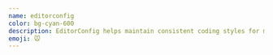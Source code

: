 ```yaml
---
name: editorconfig
color: bg-cyan-600
description: EditorConfig helps maintain consistent coding styles for multiple developers working on the same project across various editors and IDEs.
emoji: 🐭
---
```

